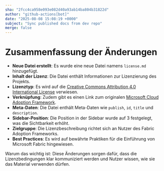 ```yaml
---
sha: "2fcc4ca958e093e082d40a93ab14ba804b31822d"
author: "github-actions[bot]"
date: "2025-08-08 15:08:19 +0000"
subject: "Sync published docs from dev repo"
merge: false
---
```


# Zusammenfassung der Änderungen

- **Neue Datei erstellt**: Es wurde eine neue Datei namens `license.md` hinzugefügt.
- **Inhalt der Lizenz**: Die Datei enthält Informationen zur Lizenzierung des Projekts.
- **Lizenztyp**: Es wird auf die [Creative Commons Attribution 4.0 International License](https://creativecommons.org/licenses/by/4.0/) verwiesen.
- **Verknüpfung**: Zudem gibt es einen Link zum originalen [Microsoft Cloud Adoption Framework](https://learn.microsoft.com/en-us/azure/cloud-adoption-framework/).
- **Meta-Daten**: Die Datei enthält Meta-Daten wie `publish`, `id`, `title` und `description`.
- **Sidebar-Position**: Die Position in der Sidebar wurde auf 3 festgelegt, was die Sichtbarkeit erhöht.
- **Zielgruppe**: Die Lizenzbeschreibung richtet sich an Nutzer des Fabric Adoption Frameworks.
- **Best Practices**: Es wird auf bewährte Praktiken für die Einführung von Microsoft Fabric hingewiesen.

Warum das wichtig ist: Diese Änderungen sorgen dafür, dass die Lizenzbedingungen klar kommuniziert werden und Nutzer wissen, wie sie das Material verwenden dürfen.

